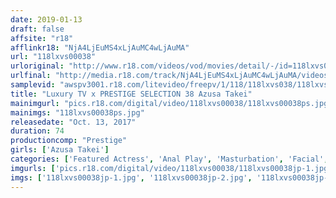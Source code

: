 ```yaml
---
date: 2019-01-13
draft: false
affsite: "r18"
afflinkr18: "NjA4LjEuMS4xLjAuMC4wLjAuMA"
url: "118lxvs00038"
urloriginal: "http://www.r18.com/videos/vod/movies/detail/-/id=118lxvs00038"
urlfinal: "http://media.r18.com/track/NjA4LjEuMS4xLjAuMC4wLjAuMA/videos/vod/movies/detail/-/id=118lxvs00038"
samplevid: "awspv3001.r18.com/litevideo/freepv/1/118/118lxvs038/118lxvs038_dmb_w.mp4"
title: "Luxury TV x PRESTIGE SELECTION 38 Azusa Takei"
mainimgurl: "pics.r18.com/digital/video/118lxvs00038/118lxvs00038ps.jpg"
mainimgs: "118lxvs00038ps.jpg"
releasedate: "Oct. 13, 2017"
duration: 74
productioncomp: "Prestige"
girls: ['Azusa Takei']
categories: ['Featured Actress', 'Anal Play', 'Masturbation', 'Facial', 'Deep Throat', 'Hi-Def']
imgurls: ['pics.r18.com/digital/video/118lxvs00038/118lxvs00038jp-1.jpg', 'pics.r18.com/digital/video/118lxvs00038/118lxvs00038jp-2.jpg', 'pics.r18.com/digital/video/118lxvs00038/118lxvs00038jp-3.jpg', 'pics.r18.com/digital/video/118lxvs00038/118lxvs00038jp-4.jpg', 'pics.r18.com/digital/video/118lxvs00038/118lxvs00038jp-5.jpg', 'pics.r18.com/digital/video/118lxvs00038/118lxvs00038jp-6.jpg', 'pics.r18.com/digital/video/118lxvs00038/118lxvs00038jp-7.jpg', 'pics.r18.com/digital/video/118lxvs00038/118lxvs00038jp-8.jpg', 'pics.r18.com/digital/video/118lxvs00038/118lxvs00038jp-9.jpg', 'pics.r18.com/digital/video/118lxvs00038/118lxvs00038jp-10.jpg', 'pics.r18.com/digital/video/118lxvs00038/118lxvs00038jp-11.jpg', 'pics.r18.com/digital/video/118lxvs00038/118lxvs00038jp-12.jpg', 'pics.r18.com/digital/video/118lxvs00038/118lxvs00038jp-13.jpg', 'pics.r18.com/digital/video/118lxvs00038/118lxvs00038jp-14.jpg', 'pics.r18.com/digital/video/118lxvs00038/118lxvs00038jp-15.jpg', 'pics.r18.com/digital/video/118lxvs00038/118lxvs00038jp-16.jpg', 'pics.r18.com/digital/video/118lxvs00038/118lxvs00038jp-17.jpg', 'pics.r18.com/digital/video/118lxvs00038/118lxvs00038jp-18.jpg', 'pics.r18.com/digital/video/118lxvs00038/118lxvs00038jp-19.jpg', 'pics.r18.com/digital/video/118lxvs00038/118lxvs00038jp-20.jpg']
imgs: ['118lxvs00038jp-1.jpg', '118lxvs00038jp-2.jpg', '118lxvs00038jp-3.jpg', '118lxvs00038jp-4.jpg', '118lxvs00038jp-5.jpg', '118lxvs00038jp-6.jpg', '118lxvs00038jp-7.jpg', '118lxvs00038jp-8.jpg', '118lxvs00038jp-9.jpg', '118lxvs00038jp-10.jpg', '118lxvs00038jp-11.jpg', '118lxvs00038jp-12.jpg', '118lxvs00038jp-13.jpg', '118lxvs00038jp-14.jpg', '118lxvs00038jp-15.jpg', '118lxvs00038jp-16.jpg', '118lxvs00038jp-17.jpg', '118lxvs00038jp-18.jpg', '118lxvs00038jp-19.jpg', '118lxvs00038jp-20.jpg']
---
```

